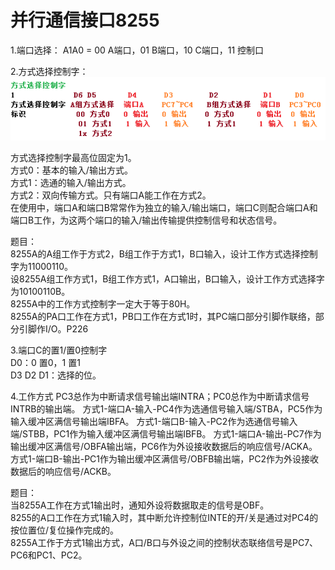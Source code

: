 # 并行通信接口8255

1.端口选择：
 A1A0 = 00 A端口，01 B端口，10 C端口，11 控制口    

2.方式选择控制字：    
 ![](8255control.png)
 
 方式选择控制字最高位固定为1。   
 方式0：基本的输入/输出方式。   
 方式1：选通的输入/输出方式。   
 方式2：双向传输方式。只有端口A能工作在方式2。   
 在使用中，端口A和端口B常常作为独立的输入/输出端口，端口C则配合端口A和端口B工作，为这两个端口的输入/输出传输提供控制信号和状态信号。  
 
 题目：  
 8255A的A组工作于方式2，B组工作于方式1，B口输入，设计工作方式选择控制字为11000110。  
 设8255A组工作方式1，B组工作方式1，A口输出，B口输入，设计工作方式选择字为10100110B。  
 8255A中的工作方式控制字一定大于等于80H。  
 8255A的PA口工作在方式1，PB口工作在方式1时，其PC端口部分引脚作联络，部分引脚作I/O。P226  
  
3.端口C的置1/置0控制字  
 D0：0 置0，1 置1  
 D3 D2 D1：选择的位。  

4.工作方式
 PC3总作为中断请求信号输出端INTRA；PC0总作为中断请求信号INTRB的输出端。
 方式1-端口A-输入-PC4作为选通信号输入端/STBA，PC5作为输入缓冲区满信号输出端IBFA。
 方式1-端口B-输入-PC2作为选通信号输入端/STBB，PC1作为输入缓冲区满信号输出端IBFB。
 方式1-端口A-输出-PC7作为输出缓冲区满信号/OBFA输出端，PC6作为外设接收数据后的响应信号/ACKA。
 方式1-端口B-输出-PC1作为输出缓冲区满信号/OBFB输出端，PC2作为外设接收数据后的响应信号/ACKB。

 题目：  
 当8255A工作在方式1输出时，通知外设将数据取走的信号是OBF。  
 8255的A口工作在方式1输入时，其中断允许控制位INTE的开/关是通过对PC4的按位置位/复位操作完成的。  
 8255A工作于方式1输出方式，A口/B口与外设之间的控制状态联络信号是PC7、PC6和PC1、PC2。  
